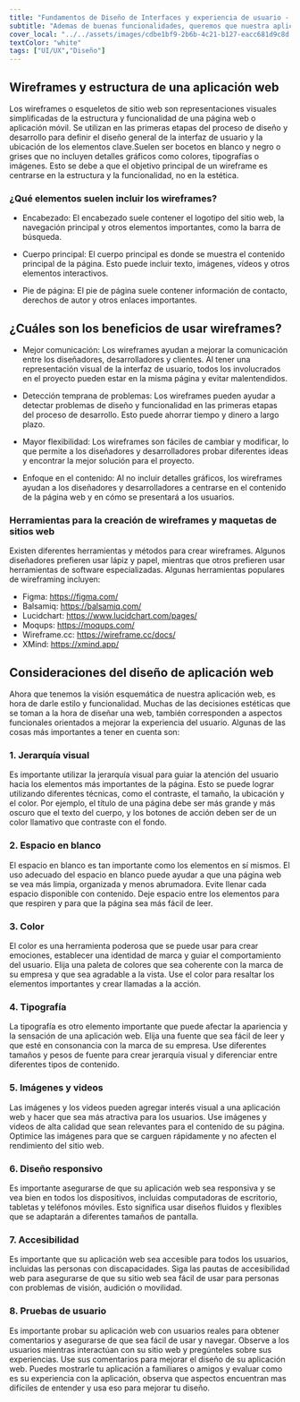 ```yaml
---
title: "Fundamentos de Diseño de Interfaces y experiencia de usuario - UI/UX"
subtitle: "Ademas de buenas funcionalidades, queremos que nuestra aplicación web sea intuitiva para el usuario. Queremos que no necesite ayuda para navegarla y utilizar las funcionalidades que tiene, por ello es que debemos entender cómo lograr esto con un buen diseño y experiencia de usuario"
cover_local: "../../assets/images/cdbe1bf9-2b6b-4c21-b127-eacc681d9c8d.png"
textColor: "white"
tags: ["UI/UX","Diseño"]
---
```


## Wireframes y estructura de una aplicación web

Los wireframes o esqueletos de sitio web son representaciones visuales simplificadas de la estructura y funcionalidad de una página web o aplicación móvil. Se utilizan en las primeras etapas del proceso de diseño y desarrollo para definir el diseño general de la interfaz de usuario y la ubicación de los elementos clave.Suelen ser bocetos en blanco y negro o grises que no incluyen detalles gráficos como colores, tipografías o imágenes. Esto se debe a que el objetivo principal de un wireframe es centrarse en la estructura y la funcionalidad, no en la estética.

### ¿Qué elementos suelen incluir los wireframes?

- Encabezado: El encabezado suele contener el logotipo del sitio web, la navegación principal y otros elementos importantes, como la barra de búsqueda.

- Cuerpo principal: El cuerpo principal es donde se muestra el contenido principal de la página. Esto puede incluir texto, imágenes, vídeos y otros elementos interactivos.

- Pie de página: El pie de página suele contener información de contacto, derechos de autor y otros enlaces importantes.

## ¿Cuáles son los beneficios de usar wireframes?

- Mejor comunicación: Los wireframes ayudan a mejorar la comunicación entre los diseñadores, desarrolladores y clientes. Al tener una representación visual de la interfaz de usuario, todos los involucrados en el proyecto pueden estar en la misma página y evitar malentendidos.

- Detección temprana de problemas: Los wireframes pueden ayudar a detectar problemas de diseño y funcionalidad en las primeras etapas del proceso de desarrollo. Esto puede ahorrar tiempo y dinero a largo plazo.

- Mayor flexibilidad: Los wireframes son fáciles de cambiar y modificar, lo que permite a los diseñadores y desarrolladores probar diferentes ideas y encontrar la mejor solución para el proyecto.

- Enfoque en el contenido: Al no incluir detalles gráficos, los wireframes ayudan a los diseñadores y desarrolladores a centrarse en el contenido de la página web y en cómo se presentará a los usuarios.

### Herramientas para la creación de wireframes y maquetas de sitios web

Existen diferentes herramientas y métodos para crear wireframes. Algunos diseñadores prefieren usar lápiz y papel, mientras que otros prefieren usar herramientas de software especializadas. Algunas herramientas populares de wireframing incluyen:

- Figma: https://figma.com/
- Balsamiq: https://balsamiq.com/
- Lucidchart: https://www.lucidchart.com/pages/
- Moqups: https://moqups.com/
- Wireframe.cc: https://wireframe.cc/docs/
- XMind: https://xmind.app/

## Consideraciones del diseño de aplicación web

Ahora que tenemos la visión esquemática de nuestra aplicación web, es hora de darle estilo y funcionalidad. Muchas de las decisiones estéticas que se toman a la hora de diseñar una web, también corresponden a aspectos funcionales orientados a mejorar la experiencia del usuario. Algunas de las cosas más importantes a tener en cuenta son:

### 1. Jerarquía visual

Es importante utilizar la jerarquía visual para guiar la atención del usuario hacia los elementos más importantes de la página. Esto se puede lograr utilizando diferentes técnicas, como el contraste, el tamaño, la ubicación y el color.
Por ejemplo, el título de una página debe ser más grande y más oscuro que el texto del cuerpo, y los botones de acción deben ser de un color llamativo que contraste con el fondo.

### 2. Espacio en blanco

El espacio en blanco es tan importante como los elementos en sí mismos. El uso adecuado del espacio en blanco puede ayudar a que una página web se vea más limpia, organizada y menos abrumadora.
Evite llenar cada espacio disponible con contenido. Deje espacio entre los elementos para que respiren y para que la página sea más fácil de leer.

### 3. Color

El color es una herramienta poderosa que se puede usar para crear emociones, establecer una identidad de marca y guiar el comportamiento del usuario.
Elija una paleta de colores que sea coherente con la marca de su empresa y que sea agradable a la vista. Use el color para resaltar los elementos importantes y crear llamadas a la acción.

### 4. Tipografía

La tipografía es otro elemento importante que puede afectar la apariencia y la sensación de una aplicación web. Elija una fuente que sea fácil de leer y que esté en consonancia con la marca de su empresa.
Use diferentes tamaños y pesos de fuente para crear jerarquía visual y diferenciar entre diferentes tipos de contenido.

### 5. Imágenes y videos

Las imágenes y los videos pueden agregar interés visual a una aplicación web y hacer que sea más atractiva para los usuarios.
Use imágenes y videos de alta calidad que sean relevantes para el contenido de su página. Optimice las imágenes para que se carguen rápidamente y no afecten el rendimiento del sitio web.

### 6. Diseño responsivo

Es importante asegurarse de que su aplicación web sea responsiva y se vea bien en todos los dispositivos, incluidas computadoras de escritorio, tabletas y teléfonos móviles.
Esto significa usar diseños fluidos y flexibles que se adaptarán a diferentes tamaños de pantalla.

### 7. Accesibilidad

Es importante que su aplicación web sea accesible para todos los usuarios, incluidas las personas con discapacidades.
Siga las pautas de accesibilidad web para asegurarse de que su sitio web sea fácil de usar para personas con problemas de visión, audición o movilidad.

### 8. Pruebas de usuario

Es importante probar su aplicación web con usuarios reales para obtener comentarios y asegurarse de que sea fácil de usar y navegar.
Observe a los usuarios mientras interactúan con su sitio web y pregúnteles sobre sus experiencias. Use sus comentarios para mejorar el diseño de su aplicación web. Puedes mostrarle tu aplicación a familiares o amigos y evaluar como es su experiencia con la aplicación, observa que aspectos encuentran mas difíciles de entender y usa eso para mejorar tu diseño.
